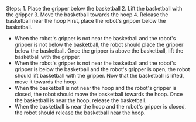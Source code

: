 
  Steps:   1. Place the gripper below the basketball  2. Lift the basketball with the gripper  3. Move the basketball towards the hoop  4. Release the basketball near the hoop
  First, place the robot's gripper below the basketball.
  - When the robot's gripper is not near the basketball and the robot's gripper is not below the basketball, the robot should place the gripper below the basketball.
  Once the gripper is above the basketball, lift the basketball with the gripper.
  - When the robot's gripper is not near the basketball and the robot's gripper is below the basketball and the robot's gripper is open, the robot should lift basketball with the gripper.
  Now that the basketball is lifted, move it towards the hoop. 
  - When the basketball is not near the hoop and the robot's gripper is closed, the robot should move the basketball towards the hoop.
  Once the basketball is near the hoop, release the basketball.
  - When the basketball is near the hoop and the robot's gripper is closed, the robot should release the basketball near the hoop.